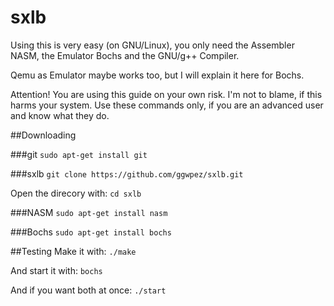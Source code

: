 # sxlb

Using this is very easy (on GNU/Linux), you only need the Assembler NASM, the Emulator Bochs and the GNU/g++ Compiler.

Qemu as Emulator maybe works too, but I will explain it here for Bochs.

Attention! You are using this guide on your own risk.
I'm not to blame, if this harms your system.
Use these commands only, if you are an advanced user and know what they do.

##Downloading

###git
`sudo apt-get install git`

###sxlb
`git clone https://github.com/ggwpez/sxlb.git`

Open the direcory with: `cd sxlb`

###NASM
`sudo apt-get install nasm`

###Bochs
`sudo apt-get install bochs`

##Testing
Make it with:
`./make`

And start it with:
`bochs`

And if you want both at once:
`./start`
